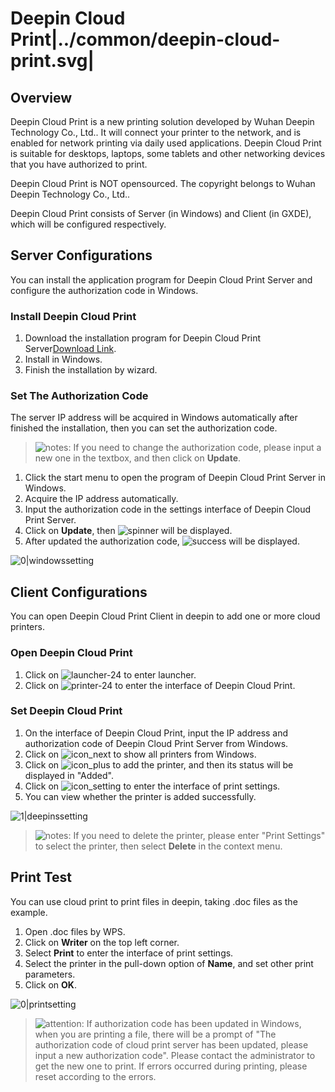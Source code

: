# Deepin Cloud Print|../common/deepin-cloud-print.svg|

## Overview

Deepin Cloud Print is a new printing solution developed by Wuhan Deepin Technology Co., Ltd.. It will connect your printer to the network, and is enabled for network printing via daily used applications. Deepin Cloud Print is suitable for desktops, laptops, some tablets and other networking devices that you have authorized to print.

Deepin Cloud Print is NOT opensourced. The copyright belongs to Wuhan Deepin Technology Co., Ltd..

Deepin Cloud Print consists of Server (in Windows) and Client (in GXDE), which will be configured respectively.

## Server Configurations

You can install the application program for Deepin Cloud Print Server and configure the authorization code in Windows.

### Install Deepin Cloud Print

1. Download the installation program for Deepin Cloud Print Server[Download Link](https://shenmo.lanzoul.com/irKKh2bmxekd).
2. Install in Windows.
3. Finish the installation by wizard.

### Set The Authorization Code

The server IP address will be acquired in Windows automatically after finished the installation, then you can set the authorization code.

> ![notes](/apps/deepin-cloud-print/en_US/icon/notes.svg): If you need to change the authorization code, please input a new one in the textbox, and then click on **Update**.

1. Click the start menu to open the program of Deepin Cloud Print Server in Windows.
2. Acquire the IP address automatically.
3. Input the authorization code in the settings interface of Deepin Cloud Print Server.
4. Click on **Update**, then ![spinner](/apps/deepin-cloud-print/en_US/icon/icon_spinner.png) will be displayed.
5. After updated the authorization code, ![success](/apps/deepin-cloud-print/en_US/icon/icon_success.svg) will be displayed.

 ![0|windowssetting](/apps/deepin-cloud-print/en_US/jpg/windowssetting.jpg)

## Client Configurations

You can open Deepin Cloud Print Client in deepin to add one or more cloud printers.

### Open Deepin Cloud Print

1. Click on ![launcher-24](/apps/deepin-cloud-print/en_US/icon/launcher-24.svg) to enter launcher.
2. Click on ![printer-24](/apps/deepin-cloud-print/en_US/icon/printer-24.svg) to enter the interface of Deepin Cloud Print.

### Set Deepin Cloud Print

1. On the interface of Deepin Cloud Print, input the IP address and authorization code of Deepin Cloud Print Server from Windows.
2. Click on ![icon_next](/apps/deepin-cloud-print/en_US/icon/icon_next.svg) to show all printers from Windows.
3. Click on ![icon_plus](/apps/deepin-cloud-print/en_US/icon/icon_plus.svg) to add the printer, and then its status will be displayed in "Added".
4. Click on ![icon_setting](/apps/deepin-cloud-print/en_US/icon/icon_setting.svg) to enter the interface of print settings.
5. You can view whether the printer is added successfully.

 ![1|deepinssetting](/apps/deepin-cloud-print/en_US/jpg/deepinssetting.png)

> ![notes](/apps/deepin-cloud-print/en_US/icon/notes.svg): If you need to delete the printer, please enter "Print Settings" to select the printer, then select **Delete** in the context menu.

## Print Test 

You can use cloud print to print files in deepin, taking .doc files as the example.

1. Open .doc files by WPS.
2. Click on **Writer** on the top left corner.
3. Select **Print** to enter the interface of print settings.
4. Select the printer in the pull-down option of **Name**, and set other print parameters.
5. Click on **OK**.

 ![0|printsetting](/apps/deepin-cloud-print/en_US/jpg/printsetting.jpg)

> ![attention](/apps/deepin-cloud-print/en_US/icon/attention.svg): If authorization code has been updated in Windows, when you are printing a file, there will be a prompt of "The authorization code of cloud print server has been updated, please input a new authorization code". Please contact the administrator to get the new one to print. If errors occurred during printing, please reset according to the errors.
